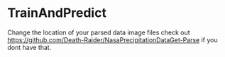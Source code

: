 # TrainAndPredict
Change the location of your parsed data image files check out https://github.com/Death-Raider/NasaPrecipitationDataGet-Parse if you dont have that.
